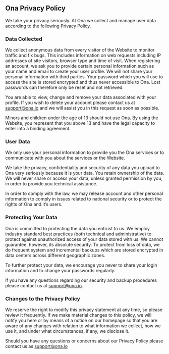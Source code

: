 ## Ona Privacy Policy

We take your privacy seriously. At Ona we collect and manage user data according to the following Privacy Policy.  

### Data Collected

We collect anonymous data from every visitor of the Website to monitor traffic and fix bugs.   This includes information on web requests including IP addresses of site visitors, browser type and time of visit.   When registering an account, we ask you to provide certain personal information such as your name and email to create your user profile.  We will not share your personal information with third parties.  Your password which you will use to access the site is stored encrypted and thus never accessible to Ona.  Lost passwords can therefore only be reset and not retrieved. 

You are able to view, change and remove your data associated with your profile.  If you wish to delete your account please contact us at support@ona.io and we will assist you in this request as soon as possible.

Minors and children under the age of 13 should not use Ona.  By using the Website, you represent that you above 13 and have the legal capacity to enter into a binding agreement.

### User Data

We only use your personal information to provide you the Ona services or to communicate with you about the services or the Website.

We take the privacy, confidentiality and security of any data you upload to Ona very seriously because it is your data.  You retain ownership of the data.   We will never share or access your data, unless granted permission by you, in order to provide you technical assistance.

In order to comply with the law, we may release account and other personal information to comply in issues related to national security or to protect the rights of Ona and it’s users.

### Protecting Your Data

Ona is committed to protecting the data you entrust to us.  We employ industry standard best practices (both technical and administrative) to protect against unauthorized access of your data stored with us.  We cannot guarantee, however, its absolute security. To protect from loss of data, we do frequent system and incremental backups which are stored encrypted in data centers across different geographic zones.  

To further protect your data,  we encourage you never to share your login information and to change your passwords regularly.  

If you have any questions regarding our security and backup procedures please contact us at support@ona.io.

### Changes to the Privacy Policy

We reserve the right to modify this privacy statement at any time, so please review it frequently.  If we make material changes to this policy, we will notify you here or by means of a notice on our homepage so that you are aware of any changes with relation to what information we collect, how we use it, and under what circumstances, if any, we disclose it.

Should you have any questions or concerns about our Privacy Policy please contact us as support@ona.io
